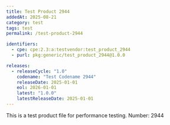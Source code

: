 ```yaml
---
title: Test Product 2944
addedAt: 2025-08-21
category: test
tags: test
permalink: /test-product-2944

identifiers:
  - cpe: cpe:2.3:a:testvendor:test_product_2944
  - purl: pkg:generic/test_product_2944@1.0.0

releases:
  - releaseCycle: "1.0"
    codename: "Test Codename 2944"
    releaseDate: 2025-01-01
    eol: 2026-01-01
    latest: "1.0.0"
    latestReleaseDate: 2025-01-01
---
```


This is a test product file for performance testing. Number: 2944
